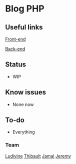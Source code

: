 # Blog PHP
## Useful links

[Front-end](https://trello.com/b/s88qJWJX/front-end)

[Back-end](https://trello.com/b/8FG1QsnB/back-end)


## Status

- WIP

## Know issues

- None now

## To-do

- Everything

### Team
[Ludivine](https://github.com/LudivineHay)
[Thibault](https://github.com/ThibautJanssens)
[Jamal](https://github.com/rabujev)
[Jeremy](https://github.com/scalajeremy)
